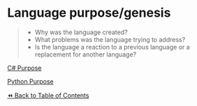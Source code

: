 # Language purpose/genesis
>- Why was the language created?
>- What problems was the language trying to address?
>- Is the language a reaction to a previous language or a replacement for another language?

[C# Purpose](./CSharpPurpose.md)

[Python Purpose](./PythonPurpose.md)

[:rewind: Back to Table of Contents](../README.md) <!-- BackToC -->

